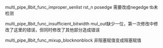 multi_pipe_8bit_func_improper_senlist
rst_n posedge 需要改成negedge   tb未检测

multi_pipe_8bit_func_insufficient_bitwidth
mul_out缺少一位，第一次修改中修改了这里的错误，但同时修改了其他部分造成错误

multi_pipe_8bit_func_mixup_blocknonblock
非阻塞赋值变成阻塞赋值



